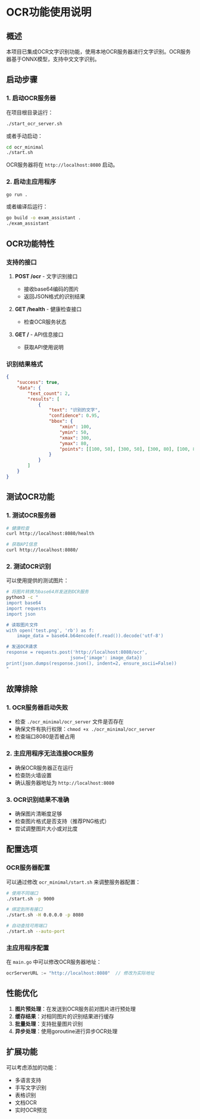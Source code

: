 # OCR功能使用说明

## 概述

本项目已集成OCR文字识别功能，使用本地OCR服务器进行文字识别。OCR服务器基于ONNX模型，支持中文文字识别。

## 启动步骤

### 1. 启动OCR服务器

在项目根目录运行：

```bash
./start_ocr_server.sh
```

或者手动启动：

```bash
cd ocr_minimal
./start.sh
```

OCR服务器将在 `http://localhost:8080` 启动。

### 2. 启动主应用程序

```bash
go run .
```

或者编译后运行：

```bash
go build -o exam_assistant .
./exam_assistant
```

## OCR功能特性

### 支持的接口

1. **POST /ocr** - 文字识别接口
   - 接收base64编码的图片
   - 返回JSON格式的识别结果

2. **GET /health** - 健康检查接口
   - 检查OCR服务状态

3. **GET /** - API信息接口
   - 获取API使用说明

### 识别结果格式

```json
{
    "success": true,
    "data": {
        "text_count": 2,
        "results": [
            {
                "text": "识别的文字",
                "confidence": 0.95,
                "bbox": {
                    "xmin": 100,
                    "ymin": 50,
                    "xmax": 300,
                    "ymax": 80,
                    "points": [[100, 50], [300, 50], [300, 80], [100, 80]]
                }
            }
        ]
    }
}
```

## 测试OCR功能

### 1. 测试OCR服务器

```bash
# 健康检查
curl http://localhost:8080/health

# 获取API信息
curl http://localhost:8080/
```

### 2. 测试OCR识别

可以使用提供的测试图片：

```bash
# 将图片转换为base64并发送到OCR服务
python3 -c "
import base64
import requests
import json

# 读取图片文件
with open('test.png', 'rb') as f:
    image_data = base64.b64encode(f.read()).decode('utf-8')

# 发送OCR请求
response = requests.post('http://localhost:8080/ocr', 
                        json={'image': image_data})
print(json.dumps(response.json(), indent=2, ensure_ascii=False))
"
```

## 故障排除

### 1. OCR服务器启动失败

- 检查 `./ocr_minimal/ocr_server` 文件是否存在
- 确保文件有执行权限：`chmod +x ./ocr_minimal/ocr_server`
- 检查端口8080是否被占用

### 2. 主应用程序无法连接OCR服务

- 确保OCR服务器正在运行
- 检查防火墙设置
- 确认服务器地址为 `http://localhost:8080`

### 3. OCR识别结果不准确

- 确保图片清晰度足够
- 检查图片格式是否支持（推荐PNG格式）
- 尝试调整图片大小或对比度

## 配置选项

### OCR服务器配置

可以通过修改 `ocr_minimal/start.sh` 来调整服务器配置：

```bash
# 使用不同端口
./start.sh -p 9000

# 绑定到所有接口
./start.sh -H 0.0.0.0 -p 8080

# 自动查找可用端口
./start.sh --auto-port
```

### 主应用程序配置

在 `main.go` 中可以修改OCR服务器地址：

```go
ocrServerURL := "http://localhost:8080"  // 修改为实际地址
```

## 性能优化

1. **图片预处理**：在发送到OCR服务前对图片进行预处理
2. **缓存结果**：对相同图片的识别结果进行缓存
3. **批量处理**：支持批量图片识别
4. **异步处理**：使用goroutine进行异步OCR处理

## 扩展功能

可以考虑添加的功能：

- 多语言支持
- 手写文字识别
- 表格识别
- 文档OCR
- 实时OCR预览 